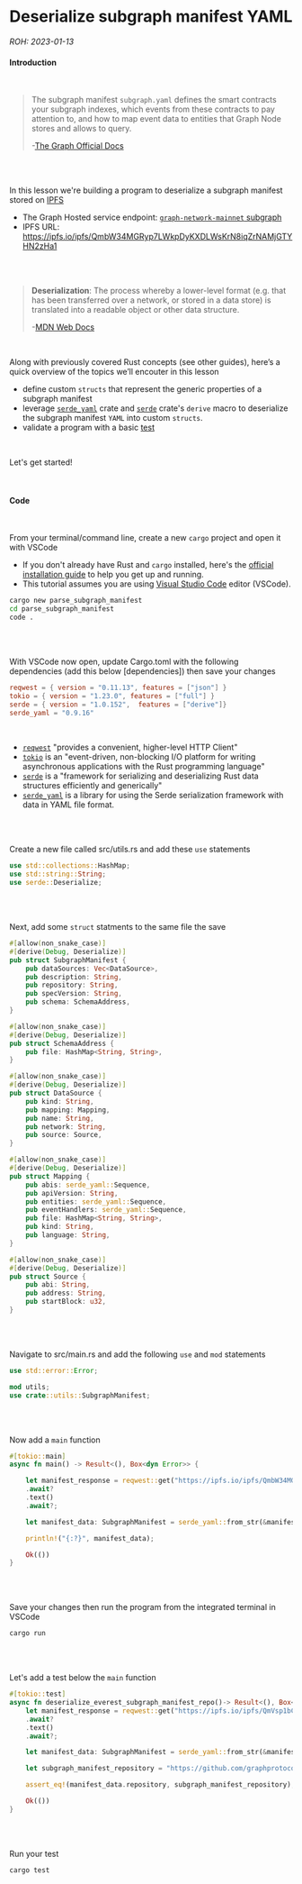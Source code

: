 # Deserialize subgraph manifest YAML

*ROH: 2023-01-13*

#### Introduction

<br>

> The subgraph manifest `subgraph.yaml` defines the smart contracts your subgraph indexes, which events from these contracts to pay attention to, and how to map event data to entities that Graph Node stores and allows to query.
> 
> -[The Graph Official Docs](https://thegraph.com/docs/en/developing/creating-a-subgraph/#the-subgraph-manifest)

<br>
<br>

In this lesson we're building a program to deserialize a subgraph manifest stored on [IPFS](https://en.wikipedia.org/wiki/InterPlanetary_File_System) 
* The Graph Hosted service endpoint: [`graph-network-mainnet` subgraph](https://api.thegraph.com/subgraphs/name/graphprotocol/graph-network-mainnet)
* IPFS URL: https://ipfs.io/ipfs/QmbW34MGRyp7LWkpDyKXDLWsKrN8iqZrNAMjGTYHN2zHa1


<br>
<br>

> **Deserialization**: The process whereby a lower-level format (e.g. that has been transferred over a network, or stored in a data store) is translated into a readable object or other data structure.
> 
> -[MDN Web Docs](https://developer.mozilla.org/en-US/docs/Glossary/Deserialization)


<br>

Along with previously covered Rust concepts (see other guides), here’s a quick overview of the topics we’ll encouter in this lesson
* define custom `structs` that represent the generic properties of a subgraph manifest
* leverage [`serde_yaml`](https://docs.rs/serde_yaml/latest/serde_yaml/) crate and [`serde`](https://docs.rs/serde/latest/serde/) crate's `derive` macro to deserialize the subgraph manifest `YAML` into custom `structs`.
* validate a program with a basic [test](https://docs.rs/tokio/0.2.3/tokio/attr.test.html)

<br>

Let's get started!

<br>

#### Code

<br>

From your terminal/command line, create a new `cargo` project and open it with VSCode
* If you don't already have Rust and `cargo` installed, here's the [official installation guide](https://doc.rust-lang.org/cargo/getting-started/installation.html) to help you get up and running. 
* This tutorial assumes you are using [Visual Studio Code](https://code.visualstudio.com/download) editor (VSCode).


``` bash
cargo new parse_subgraph_manifest
cd parse_subgraph_manifest
code .
```
<br>
<br>

With VSCode now open, update Cargo.toml with the following dependencies (add this below [dependencies]) then save your changes

``` toml
reqwest = { version = "0.11.13", features = ["json"] }
tokio = { version = "1.23.0", features = ["full"] }
serde = { version = "1.0.152",  features = ["derive"]}
serde_yaml = "0.9.16"
```

<br>

* [`reqwest`](https://docs.rs/reqwest/latest/reqwest/) "provides a convenient, higher-level HTTP Client"
* [`tokio`](https://docs.rs/tokio/latest/tokio/) is an "event-driven, non-blocking I/O platform for writing asynchronous applications with the Rust programming language"
* [`serde`](https://docs.rs/serde/latest/serde/) is a "framework for serializing and deserializing Rust data structures efficiently and generically"
* [`serde_yaml`](https://docs.rs/serde_yaml/latest/serde_yaml/) is a library for using the Serde serialization framework with data in YAML file format.


<br>
<br>

Create a new file called src/utils.rs and add these `use` statements

``` rust
use std::collections::HashMap;
use std::string::String;
use serde::Deserialize;
```
<br>
<br>

Next, add some `struct` statments to the same file the save

``` rust
#[allow(non_snake_case)]
#[derive(Debug, Deserialize)]
pub struct SubgraphManifest {
    pub dataSources: Vec<DataSource>,
    pub description: String,
    pub repository: String,
    pub specVersion: String,
    pub schema: SchemaAddress,
}

#[allow(non_snake_case)]
#[derive(Debug, Deserialize)]
pub struct SchemaAddress {
    pub file: HashMap<String, String>,
}

#[allow(non_snake_case)]
#[derive(Debug, Deserialize)]
pub struct DataSource {
    pub kind: String,
    pub mapping: Mapping,
    pub name: String,
    pub network: String,
    pub source: Source,
}

#[allow(non_snake_case)]
#[derive(Debug, Deserialize)]
pub struct Mapping {
    pub abis: serde_yaml::Sequence,
    pub apiVersion: String,
    pub entities: serde_yaml::Sequence,
    pub eventHandlers: serde_yaml::Sequence,
    pub file: HashMap<String, String>,
    pub kind: String,
    pub language: String,
}

#[allow(non_snake_case)]
#[derive(Debug, Deserialize)]
pub struct Source {
    pub abi: String,
    pub address: String,
    pub startBlock: u32,
}
```
<br>
<br>

Navigate to src/main.rs and add the following `use` and `mod` statements

``` rust
use std::error::Error;

mod utils;
use crate::utils::SubgraphManifest;
```

<br>
<br>

Now add a `main` function

``` rust
#[tokio::main]
async fn main() -> Result<(), Box<dyn Error>> {

    let manifest_response = reqwest::get("https://ipfs.io/ipfs/QmbW34MGRyp7LWkpDyKXDLWsKrN8iqZrNAMjGTYHN2zHa1")
    .await?
    .text()
    .await?;

    let manifest_data: SubgraphManifest = serde_yaml::from_str(&manifest_response).unwrap();

    println!("{:?}", manifest_data);

    Ok(())
}
```

<br>
<br>

Save your changes then run the program from the integrated terminal in VSCode

``` bash
cargo run
```

<br>
<br>


Let's add a test below the `main` function 

``` rust
#[tokio::test]
async fn deserialize_everest_subgraph_manifest_repo()-> Result<(), Box<dyn Error>> {
    let manifest_response = reqwest::get("https://ipfs.io/ipfs/QmVsp1bC9rS3rf861cXgyvsqkpdsTXKSnS4729boXZvZyH")
    .await?
    .text()
    .await?;

    let manifest_data: SubgraphManifest = serde_yaml::from_str(&manifest_response).unwrap();

    let subgraph_manifest_repository = "https://github.com/graphprotocol/everest";

    assert_eq!(manifest_data.repository, subgraph_manifest_repository);

    Ok(())
}
```

<br>
<br>


Run your test

``` bash
cargo test
```



